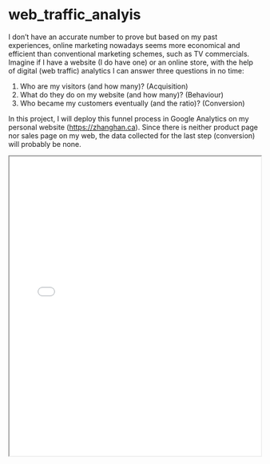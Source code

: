 # web_traffic_analyis

I don’t have an accurate number to prove but based on my past experiences, online marketing nowadays seems more economical and efficient than conventional marketing schemes, such as TV commercials. Imagine if I have a website (I do have one) or an online store, with the help of digital (web traffic) analytics I can answer three questions in no time:    
1.	Who are my visitors (and how many)? (Acquisition)   
2.	What do they do on my website (and how many)? (Behaviour)  
3.	Who became my customers eventually (and the ratio)? (Conversion)  

In this project, I will deploy this funnel process in Google Analytics on my personal website (https://zhanghan.ca). Since there is neither product page nor sales page on my web, the data collected for the last step (conversion) will probably be none.  

<html>
  <iframe src="./path-to-your-file.pdf" width="100%" height="600px"></iframe>
</html>

